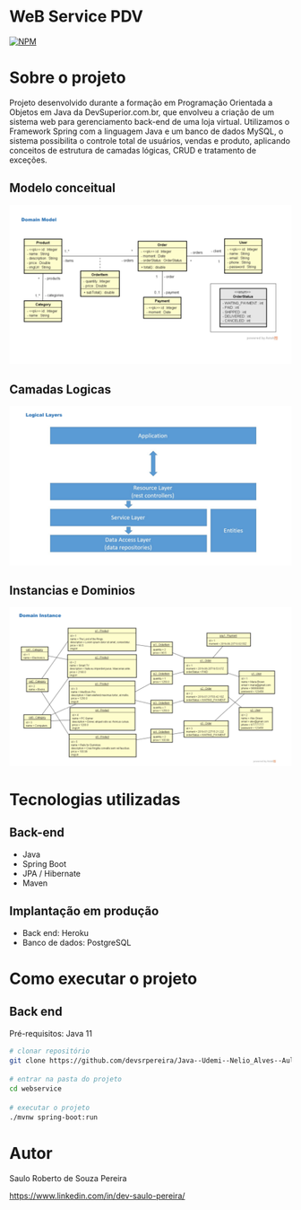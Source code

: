 # WeB Service PDV
[![NPM](https://img.shields.io/npm/l/react)](https://github.com/devsrpereira/Java--Udemi--Nelio_Alves--Aula298--WebServices/blob/main/LICENSE) 

# Sobre o projeto

Projeto desenvolvido durante a formação em Programação Orientada a Objetos em Java da DevSuperior.com.br, que envolveu a criação de um sistema web para gerenciamento back-end de uma loja virtual. Utilizamos o Framework Spring com a linguagem Java e um banco de dados MySQL, o sistema possibilita o controle total de usuários, vendas e produto, aplicando conceitos de estrutura de camadas lógicas, CRUD e tratamento de exceções. 

## Modelo conceitual
![Modelo Conceitual](https://github.com/devsrpereira/Java--Udemi--Nelio_Alves--Aula298--WebServices/blob/main/img/modelo_conceitual.png)

## Camadas Logicas
![Modelo Conceitual](https://github.com/devsrpereira/Java--Udemi--Nelio_Alves--Aula298--WebServices/blob/main/img/Logica_camadas.png)

## Instancias e Dominios
![Modelo Conceitual](https://github.com/devsrpereira/Java--Udemi--Nelio_Alves--Aula298--WebServices/blob/main/img/Instancias_Dominios.png)

# Tecnologias utilizadas
## Back-end
- Java
- Spring Boot
- JPA / Hibernate
- Maven
## Implantação em produção
- Back end: Heroku
- Banco de dados: PostgreSQL

# Como executar o projeto

## Back end
Pré-requisitos: Java 11

```bash
# clonar repositório
git clone https://github.com/devsrpereira/Java--Udemi--Nelio_Alves--Aula298--WebServices/tree/main/webservice

# entrar na pasta do projeto
cd webservice

# executar o projeto
./mvnw spring-boot:run
```


# Autor

Saulo Roberto de Souza Pereira

https://www.linkedin.com/in/dev-saulo-pereira/
